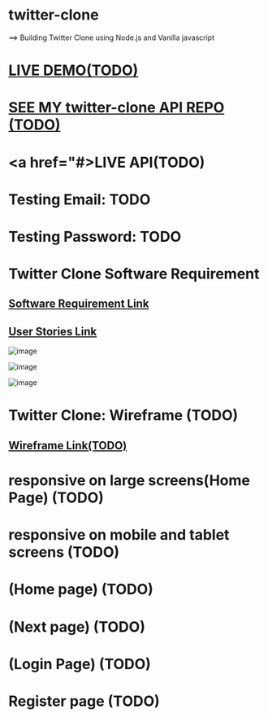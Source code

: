 #  twitter-clone
==> Building Twitter Clone using Node.js and Vanilla javascript


#  <a href="#">LIVE DEMO(TODO)</a>


#  <a href="#">SEE MY twitter-clone API REPO (TODO)</a>
 
 
 # <a href="#>LIVE API(TODO)</a>


#  Testing Email:      TODO
#  Testing Password:    TODO


# Twitter Clone Software Requirement

##  <a href="https://docs.google.com/document/d/1yplI2Vj48vTDFZaDEuXqQQyjqGCVGYa_hVvIWOwxRPc/edit?usp=sharin">Software Requirement Link </a>

##  <a href="https://docs.google.com/document/d/1yplI2Vj48vTDFZaDEuXqQQyjqGCVGYa_hVvIWOwxRPc/edit?usp=sharin"> User Stories Link </a>


![image](https://user-images.githubusercontent.com/51326421/117193446-11b7d400-ae0d-11eb-91ce-4e5de00501ef.png)


![image](https://user-images.githubusercontent.com/51326421/117193675-5c395080-ae0d-11eb-833d-8124a347c5a8.png)

![image](https://user-images.githubusercontent.com/51326421/117194017-c7832280-ae0d-11eb-9224-ef1e8fb854ac.png)





# Twitter Clone: Wireframe (TODO)
##  <a href="https://docs.google.com/document/d/1yplI2Vj48vTDFZaDEuXqQQyjqGCVGYa_hVvIWOwxRPc/edit?usp=sharin"> Wireframe Link(TODO) </a>



# responsive on large screens(Home Page) (TODO)




# responsive on mobile and tablet screens (TODO)




# (Home page) (TODO)


# (Next page) (TODO)





# (Login Page) (TODO)







# Register page (TODO)




